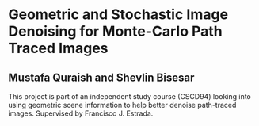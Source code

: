 # Geometric and Stochastic Image Denoising for Monte-Carlo Path Traced Images
Mustafa Quraish and Shevlin Bisesar
---

This project is part of an independent study course (CSCD94) looking into using geometric scene information to help better denoise path-traced images. Supervised by Francisco J. Estrada.

